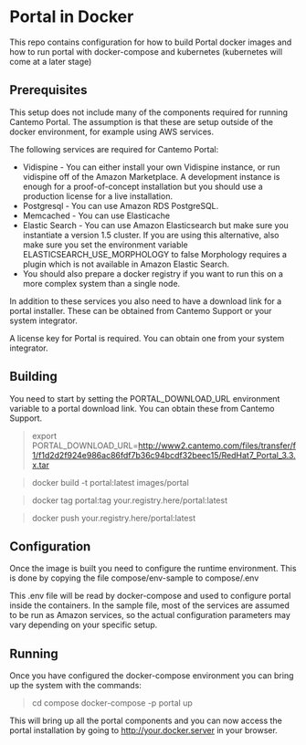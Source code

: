 Portal in Docker
================

This repo contains configuration for how to build Portal docker images
and how to run portal with docker-compose and kubernetes (kubernetes
will come at a later stage)

Prerequisites
-------------

This setup does not include many of the components required for
running Cantemo Portal. The assumption is that these are setup outside
of the docker environment, for example using AWS services.

The following services are required for Cantemo Portal:

* Vidispine - You can either install your own Vidispine instance, or
  run vidispine off of the Amazon Marketplace. A development instance
  is enough for a proof-of-concept installation but you should use a
  production license for a live installation.
* Postgresql - You can use Amazon RDS PostgreSQL.
* Memcached - You can use Elasticache
* Elastic Search - You can use Amazon Elasticsearch but make sure you
  instantiate a version 1.5 cluster. If you are using this
  alternative, also make sure you set the environment variable
  ELASTICSEARCH_USE_MORPHOLOGY to false Morphology requires a plugin
  which is not available in Amazon Elastic Search.
* You should also prepare a docker registry if you want to run this on a
  more complex system than a single node.

In addition to these services you also need to have a download link
for a portal installer. These can be obtained from Cantemo Support or your system integrator.

A license key for Portal is required. You can obtain one from your system integrator.

Building
--------

You need to start by setting the PORTAL_DOWNLOAD_URL environment
variable to a portal download link. You can obtain these from Cantemo
Support.

> export PORTAL_DOWNLOAD_URL=http://www2.cantemo.com/files/transfer/f1/f1d2d2f924e986ac86fdf7b36c94bcdf32beec15/RedHat7_Portal_3.3.x.tar

> docker build -t portal:latest images/portal

> docker tag portal:tag your.registry.here/portal:latest

> docker push your.registry.here/portal:latest

Configuration
-------------

Once the image is built you need to configure the runtime
environment. This is done by copying the file compose/env-sample to compose/.env

This .env file will be read by docker-compose and used to configure
portal inside the containers. In the sample file, most of the services
are assumed to be run as Amazon services, so the actual configuration
parameters may vary depending on your specific setup.

Running
-------

Once you have configured the docker-compose environment you can bring up the system with the commands:

> cd compose
> docker-compose -p portal up

This will bring up all the portal components and you can now access
the portal installation by going to http://your.docker.server in your browser.


